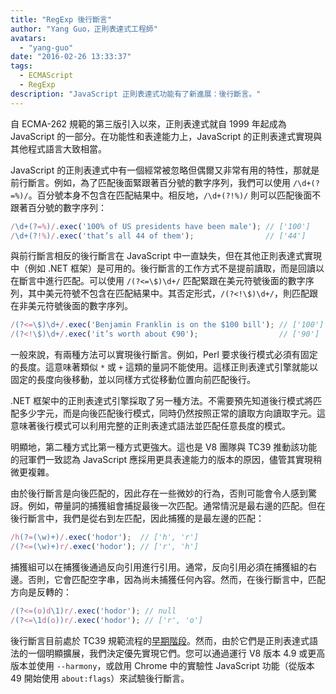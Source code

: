 ```yaml
---
title: "RegExp 後行斷言"
author: "Yang Guo，正則表達式工程師"
avatars: 
  - "yang-guo"
date: "2016-02-26 13:33:37"
tags: 
  - ECMAScript
  - RegExp
description: "JavaScript 正則表達式功能有了新進展：後行斷言。"
---
```

自 ECMA-262 規範的第三版引入以來，正則表達式就自 1999 年起成為 JavaScript 的一部分。在功能性和表達能力上，JavaScript 的正則表達式實現與其他程式語言大致相當。

<!--truncate-->
JavaScript 的正則表達式中有一個經常被忽略但偶爾又非常有用的特性，那就是前行斷言。例如，為了匹配後面緊跟著百分號的數字序列，我們可以使用 `/\d+(?=%)/`。百分號本身不包含在匹配結果中。相反地，`/\d+(?!%)/` 則可以匹配後面不跟著百分號的數字序列：

```js
/\d+(?=%)/.exec('100% of US presidents have been male'); // ['100']
/\d+(?!%)/.exec('that’s all 44 of them');                // ['44']
```

與前行斷言相反的後行斷言在 JavaScript 中一直缺失，但在其他正則表達式實現中（例如 .NET 框架）是可用的。後行斷言的工作方式不是提前讀取，而是回讀以在斷言中進行匹配。可以使用 `/(?<=\$)\d+/` 匹配緊跟在美元符號後面的數字序列，其中美元符號不包含在匹配結果中。其否定形式，`/(?<!\$)\d+/`，則匹配跟在非美元符號後面的數字序列。

```js
/(?<=\$)\d+/.exec('Benjamin Franklin is on the $100 bill'); // ['100']
/(?<!\$)\d+/.exec('it’s worth about €90');                  // ['90']
```

一般來說，有兩種方法可以實現後行斷言。例如，Perl 要求後行模式必須有固定的長度。這意味著類似 `*` 或 `+` 這類的量詞不能使用。這樣正則表達式引擎就能以固定的長度向後移動，並以同樣方式從移動位置向前匹配後行。

.NET 框架中的正則表達式引擎採取了另一種方法。不需要預先知道後行模式將匹配多少字元，而是向後匹配後行模式，同時仍然按照正常的讀取方向讀取字元。這意味著後行模式可以利用完整的正則表達式語法並匹配任意長度的模式。

明顯地，第二種方式比第一種方式更強大。這也是 V8 團隊與 TC39 推動該功能的冠軍們一致認為 JavaScript 應採用更具表達能力的版本的原因，儘管其實現稍微更複雜。

由於後行斷言是向後匹配的，因此存在一些微妙的行為，否則可能會令人感到驚訝。例如，帶量詞的捕獲組會捕捉最後一次匹配。通常情況是最右邊的匹配。但在後行斷言中，我們是從右到左匹配，因此捕獲的是最左邊的匹配：

```js
/h(?=(\w)+)/.exec('hodor');  // ['h', 'r']
/(?<=(\w)+)r/.exec('hodor'); // ['r', 'h']
```

捕獲組可以在捕獲後通過反向引用進行引用。通常，反向引用必須在捕獲組的右邊。否則，它會匹配空字串，因為尚未捕獲任何內容。然而，在後行斷言中，匹配方向是反轉的：

```js
/(?<=(o)d\1)r/.exec('hodor'); // null
/(?<=\1d(o))r/.exec('hodor'); // ['r', 'o']
```

後行斷言目前處於 TC39 規範流程的[早期階段](https://github.com/tc39/proposal-regexp-lookbehind)。然而，由於它們是正則表達式語法的一個明顯擴展，我們決定優先實現它們。您可以通過運行 V8 版本 4.9 或更高版本並使用 `--harmony`，或啟用 Chrome 中的實驗性 JavaScript 功能（從版本 49 開始使用 `about:flags`）來試驗後行斷言。
